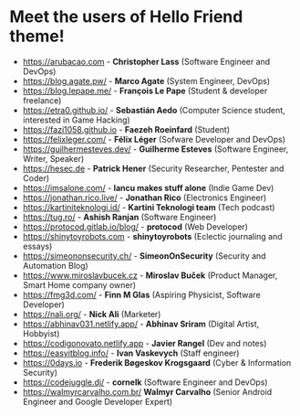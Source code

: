 # Meet the users of Hello Friend theme!

<!--
TEMPLATE:

- https://radoslawkoziel.pl — **Radek Kozieł** (Software designer and developer)

-->

- https://arubacao.com - **Christopher Lass** (Software Engineer and DevOps)
- https://blog.agate.pw/ - **Marco Agate** (System Engineer, DevOps)
- https://blog.lepape.me/ - **François Le Pape** (Student & developer freelance)
- https://etra0.github.io/ - **Sebastián Aedo** (Computer Science student, interested in Game Hacking)
- https://fazi1058.github.io - **Faezeh Roeinfard** (Student)
- https://felixleger.com/ - **Félix Léger** (Sofware Developer and DevOps)
- https://guilhermesteves.dev/ - **Guilherme Esteves** (Software Engineer, Writer, Speaker)
- https://hesec.de - **Patrick Hener** (Security Researcher, Pentester and Coder)
- https://imsalone.com/ - **Iancu makes stuff alone** (Indie Game Dev)
- https://jonathan.rico.live/ - **Jonathan Rico** (Electronics Engineer)
- https://kartiniteknologi.id/ - **Kartini Teknologi team** (Tech podcast)
- https://tug.ro/ - **Ashish Ranjan** (Software Engineer)
- https://protocod.gitlab.io/blog/ - **protocod** (Web Developer)
- https://shinytoyrobots.com - **shinytoyrobots** (Eclectic journaling and essays)
- https://simeononsecurity.ch/ - **SimeonOnSecurity** (Security and Automation Blog)
- https://www.miroslavbucek.cz - **Miroslav Buček** (Product Manager, Smart Home company owner)
- https://fmg3d.com/ - **Finn M Glas** (Aspiring Physicist, Software Developer)
- https://nali.org/ - **Nick Ali** (Marketer)
- https://abhinav031.netlify.app/ - **Abhinav Sriram** (Digital Artist, Hobbyist)
- https://codigonovato.netlify.app - **Javier Rangel** (Dev and notes)
- https://easyitblog.info/ - **Ivan Vaskevych** (Staff engineer)
- https://0days.io - **Frederik Bøgeskov Krogsgaard** (Cyber & Information Security)
- https://codejuggle.dj/ - **cornelk** (Software Engineer and DevOps)
- https://walmyrcarvalho.com.br/ **Walmyr Carvalho** (Senior Android Engineer and Google Developer Expert)
